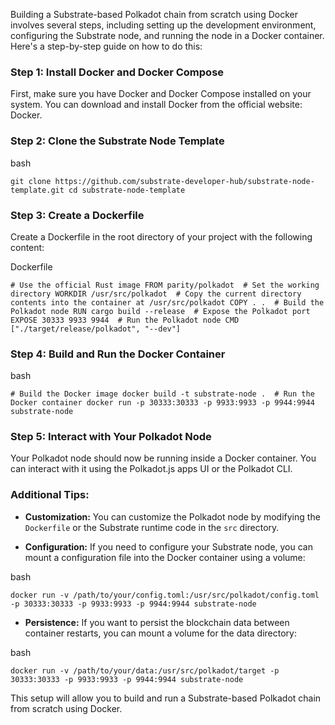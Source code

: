 Building a Substrate-based Polkadot chain from scratch using Docker involves several steps, including setting up the development environment, configuring the Substrate node, and running the node in a Docker container. Here's a step-by-step guide on how to do this:

### Step 1: Install Docker and Docker Compose

First, make sure you have Docker and Docker Compose installed on your system. You can download and install Docker from the official website: Docker.

### Step 2: Clone the Substrate Node Template

bash

`git clone https://github.com/substrate-developer-hub/substrate-node-template.git cd substrate-node-template`

### Step 3: Create a Dockerfile

Create a Dockerfile in the root directory of your project with the following content:

Dockerfile

`# Use the official Rust image FROM parity/polkadot  # Set the working directory WORKDIR /usr/src/polkadot  # Copy the current directory contents into the container at /usr/src/polkadot COPY . .  # Build the Polkadot node RUN cargo build --release  # Expose the Polkadot port EXPOSE 30333 9933 9944  # Run the Polkadot node CMD ["./target/release/polkadot", "--dev"]`

### Step 4: Build and Run the Docker Container

bash

`# Build the Docker image docker build -t substrate-node .  # Run the Docker container docker run -p 30333:30333 -p 9933:9933 -p 9944:9944 substrate-node`

### Step 5: Interact with Your Polkadot Node

Your Polkadot node should now be running inside a Docker container. You can interact with it using the Polkadot.js apps UI or the Polkadot CLI.

### Additional Tips:

- **Customization:** You can customize the Polkadot node by modifying the `Dockerfile` or the Substrate runtime code in the `src` directory.
    
- **Configuration:** If you need to configure your Substrate node, you can mount a configuration file into the Docker container using a volume:
    

bash

`docker run -v /path/to/your/config.toml:/usr/src/polkadot/config.toml -p 30333:30333 -p 9933:9933 -p 9944:9944 substrate-node`

- **Persistence:** If you want to persist the blockchain data between container restarts, you can mount a volume for the data directory:

bash

`docker run -v /path/to/your/data:/usr/src/polkadot/target -p 30333:30333 -p 9933:9933 -p 9944:9944 substrate-node`

This setup will allow you to build and run a Substrate-based Polkadot chain from scratch using Docker.